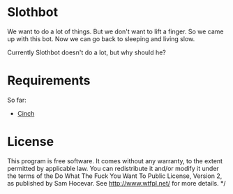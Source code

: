 Slothbot
========
We want to do a lot of things. But we don't want to lift a finger. So we came
up with this bot. Now we can go back to sleeping and living slow.

Currently Slothbot doesn't do a lot, but why should he?

Requirements
========
So far:

* [Cinch](https://github.com/cinchrb/cinch)

License
========
This program is free software. It comes without any warranty, to
the extent permitted by applicable law. You can redistribute it
and/or modify it under the terms of the Do What The Fuck You Want
To Public License, Version 2, as published by Sam Hocevar. See
http://www.wtfpl.net/ for more details. */

